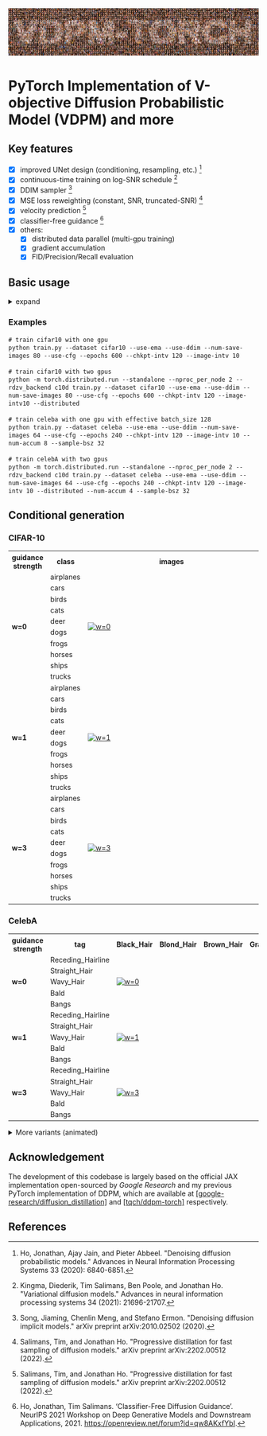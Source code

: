 <a href="./assets/raw/banner.jpg"><img alt="banner" src="./assets/banner_small.jpg"></a>
---
# PyTorch Implementation of V-objective Diffusion Probabilistic Model (VDPM) and more

## Key features
- [x] improved UNet design (conditioning, resampling, etc.) [^1]
- [x] continuous-time training on log-SNR schedule [^2]
- [x] DDIM sampler [^3]
- [x] MSE loss reweighting (constant, SNR, truncated-SNR) [^4]
- [x] velocity prediction [^4]
- [x] classifier-free guidance [^5]
- [x] others:
	- [x] distributed data parallel (multi-gpu training)
	- [x] gradient accumulation
	- [x] FID/Precision/Recall evaluation

## Basic usage

<details>
<summary>expand</summary>
<pre><code>
usage: train.py [-h] [--dataset {mnist,cifar10,celeba}] [--root ROOT]        
                [--epochs EPOCHS] [--lr LR] [--beta1 BETA1] [--beta2 BETA2]  
                [--weight-decay WEIGHT_DECAY] [--batch-size BATCH_SIZE]      
                [--num-accum NUM_ACCUM] [--train-timesteps TRAIN_TIMESTEPS]  
                [--sample-timesteps SAMPLE_TIMESTEPS]                        
                [--logsnr-schedule {linear,sigmoid,cosine,legacy}]           
                [--logsnr-max LOGSNR_MAX] [--logsnr-min LOGSNR_MIN]          
                [--model-out-type {x_0,eps,both,v}]                          
                [--model-var-type {fixed_small,fixed_large,fixed_medium}]    
                [--reweight-type {constant,snr,truncated_snr,alpha2}]        
                [--loss-type {kl,mse}] [--intp-frac INTP_FRAC] [--use-cfg]   
                [--w-guide W_GUIDE] [--p-uncond P_UNCOND]                    
                [--num-workers NUM_WORKERS] [--train-device TRAIN_DEVICE]    
                [--eval-device EVAL_DEVICE] [--image-dir IMAGE_DIR]          
                [--image-intv IMAGE_INTV] [--num-save-images NUM_SAVE_IMAGES]
                [--sample-bsz SAMPLE_BSZ] [--config-dir CONFIG_DIR]          
                [--chkpt-dir CHKPT_DIR] [--chkpt-name CHKPT_NAME]            
                [--chkpt-intv CHKPT_INTV] [--seed SEED] [--resume] [--eval]  
                [--use-ema] [--use-ddim] [--ema-decay EMA_DECAY]             
                [--distributed]                                    
optional arguments:                                                          
  -h, --help            show this help message and exit                      
  --dataset {mnist,cifar10,celeba}                                           
  --root ROOT           root directory of datasets                           
  --epochs EPOCHS       total number of training epochs                      
  --lr LR               learning rate                                        
  --beta1 BETA1         beta_1 in Adam                                       
  --beta2 BETA2         beta_2 in Adamffusion-torch> ^C
  --weight-decay WEIGHT_DECAYects\v-diffusion-torch> ^C
                        decoupled weight_decay factor in Adamrain.py --help
  --batch-size BATCH_SIZE
  --num-accum NUM_ACCUM
                        number of batches before weight update, a.k.a.
                        gradient accumulation
  --train-timesteps TRAIN_TIMESTEPS
                        number of diffusion steps for training (0 indicates
                        continuous training)
  --sample-timesteps SAMPLE_TIMESTEPS
                        number of diffusion steps for sampling
  --logsnr-schedule {linear,sigmoid,cosine,legacy}
  --logsnr-max LOGSNR_MAX
  --logsnr-min LOGSNR_MIN
  --model-out-type {x_0,eps,both,v}
  --model-var-type {fixed_small,fixed_large,fixed_medium}
  --reweight-type {constant,snr,truncated_snr,alpha2}
  --loss-type {kl,mse}
  --intp-frac INTP_FRAC
  --use-cfg             whether to use classifier-free guidance
  --w-guide W_GUIDE     classifier-free guidance strength
  --p-uncond P_UNCOND   probability of unconditional training
  --num-workers NUM_WORKERS
                        number of workers for data loading
  --train-device TRAIN_DEVICE
  --eval-device EVAL_DEVICE
  --image-dir IMAGE_DIR
  --image-intv IMAGE_INTV
  --num-save-images NUM_SAVE_IMAGES
                        number of images to generate & save
  --sample-bsz SAMPLE_BSZ
                        batch size for sampling
  --config-dir CONFIG_DIR
  --chkpt-dir CHKPT_DIR
  --chkpt-name CHKPT_NAME
  --chkpt-intv CHKPT_INTV
                        frequency of saving a checkpoint
  --seed SEED           random seed
  --resume              to resume training from a checkpoint
  --eval                whether to evaluate fid during training
</code></pre>
</details>

### Examples
```shell
# train cifar10 with one gpu
python train.py --dataset cifar10 --use-ema --use-ddim --num-save-images 80 --use-cfg --epochs 600 --chkpt-intv 120 --image-intv 10

# train cifar10 with two gpus
python -m torch.distributed.run --standalone --nproc_per_node 2 --rdzv_backend c10d train.py --dataset cifar10 --use-ema --use-ddim --num-save-images 80 --use-cfg --epochs 600 --chkpt-intv 120 --image-intv10 --distributed

# train celeba with one gpu with effective batch_size 128
python train.py --dataset celeba --use-ema --use-ddim --num-save-images 64 --use-cfg --epochs 240 --chkpt-intv 120 --image-intv 10 --num-accum 8 --sample-bsz 32

# train celebA with two gpus
python -m torch.distributed.run --standalone --nproc_per_node 2 --rdzv_backend c10d train.py --dataset celeba --use-ema --use-ddim --num-save-images 64 --use-cfg --epochs 240 --chkpt-intv 120 --image-intv 10 --distributed --num-accum 4 --sample-bsz 32
```
## Conditional generation

### CIFAR-10

<p align="center">
	<table>
        <tr>
            <th width="10%" align="center">guidance strength</th>
            <th width="15%" align="center">class</th>
            <th width="75%" align="center">images</th>
        </tr><tr>
            <td rowspan="10" height="100%"><b>w=0</b></td>
            <td height="10%">airplanes</td>
            <td rowspan="10" height="100%"><a href="./assets/cifar10_w0.png"><img alt="w=0" src="./assets/cifar10_w0.png" height="100%" width="100%"></a></td>
        </tr><tr>
            <td height="10%">cars</td>
        </tr><tr>
            <td height="10%">birds</td>
        </tr><tr>
            <td height="10%">cats</td>
        </tr><tr>
            <td height="10%">deer</td>
        </tr><tr>
            <td height="10%">dogs</td>
        </tr><tr>
            <td height="10%">frogs</td>
        </tr><tr>
            <td height="10%">horses</td>
        </tr><tr>
            <td height="10%">ships</td>
        </tr><tr>
            <td height="10%">trucks</td>
        </tr><tr>
            <td rowspan="10" height="100%"><b>w=1</b></td>
            <td height="10%">airplanes</td>
            <td rowspan="10" height="100%"><a href="./assets/cifar10_w1.png"><img alt="w=1" src="./assets/cifar10_w1.png" height="100%" width="100%"></a></td>
        </tr></td>
        </tr><tr>
            <td height="10%">cars</td>
        </tr><tr>
            <td height="10%">birds</td>
        </tr><tr>
            <td height="10%">cats</td>
        </tr><tr>
            <td height="10%">deer</td>
        </tr><tr>
            <td height="10%">dogs</td>
        </tr><tr>
            <td height="10%">frogs</td>
        </tr><tr>
            <td height="10%">horses</td>
        </tr><tr>
            <td height="10%">ships</td>
        </tr><tr>
            <td height="10%">trucks</td>
        </tr><tr>
            <td rowspan="10" height="100%"><b>w=3</b></td>
			<td height="10%">airplanes</td>
			<td rowspan="10" height="100%"><a href="./assets/cifar10_w3.png"><img alt="w=3" src="./assets/cifar10_w3.png" height="100%" width="100%"></a></td>
        </tr><tr>
            <td height="10%">cars</td>
        </tr><tr>
            <td height="10%">birds</td>
        </tr><tr>
            <td height="10%">cats</td>
        </tr><tr>
            <td height="10%">deer</td>
        </tr><tr>
            <td height="10%">dogs</td>
        </tr><tr>
            <td height="10%">frogs</td>
        </tr><tr>
            <td height="10%">horses</td>
        </tr><tr>
            <td height="10%">ships</td>
        </tr><tr>
            <td height="10%">trucks</td>
        </tr>
	</table>
</p>

### CelebA

<p align="center">
	<table>
        <tr>
            <th width="5%" align="center">guidance strength</th>
            <th width="15%" align="center">tag</th>
            <th width="20%" align="center">Black_Hair</th>
            <th width="20%" align="center">Blond_Hair</th>
            <th width="20%" align="center">Brown_Hair</th>
            <th width="20%" align="center">Gray_Hair</th>
        </tr><tr>
        	<td rowspan="5" height="100%"><b>w=0</b></td>
            <td height="20%">Receding_Hairline</td>
            <td rowspan="5" colspan="4" height="100%"><a href="./assets/celeba_w0.png"><img alt="w=0" src="./assets/celeba_w0.png" height="100%" width="100%"></a></td>
        </tr><tr>
			<td height="20%">Straight_Hair</td>
        </tr><tr>
			<td height="20%">Wavy_Hair</td>
        </tr><tr>
            <td height="20%">Bald</td>
        </tr><tr>
            <td height="20%">Bangs</td>
        </tr><tr>
        	<td rowspan="5" height="100%"><b>w=1</b></td>
            <td height="20%">Receding_Hairline</td>
            <td rowspan="5" colspan="4" height="100%"><a href="./assets/celeba_w1.png"><img alt="w=1" src="./assets/celeba_w1.png" height="100%" width="100%"></a></td>
        </tr><tr>
			<td height="20%">Straight_Hair</td>
        </tr><tr>
			<td height="20%">Wavy_Hair</td>
        </tr><tr>
            <td height="20%">Bald</td>
        </tr><tr>
            <td height="20%">Bangs</td>
        </tr><tr>
        	<td rowspan="5" height="100%"><b>w=3</b></td>
            <td height="20%">Receding_Hairline</td>
            <td rowspan="5" colspan="4" height="100%"><a href="./assets/celeba_w3.png"><img alt="w=3" src="./assets/celeba_w3.png" height="100%" width="100%"></a></td>
        </tr><tr>
			<td height="20%">Straight_Hair</td>
        </tr><tr>
			<td height="20%">Wavy_Hair</td>
        </tr><tr>
            <td height="20%">Bald</td>
        </tr><tr>
            <td height="20%">Bangs</td>
        </tr>
	</table>
</p>

<details>
<summary>More variants (animated)</summary>
<p align="center">
	<table>
        <tr>
            <th width="5%" align="center">guidance strength</th>
            <th width="15%" align="center">tag</th>
            <th width="20%" align="center">Black_Hair</th>
            <th width="20%" align="center">Blond_Hair</th>
            <th width="20%" align="center">Brown_Hair</th>
            <th width="20%" align="center">Gray_Hair</th>
        </tr><tr>
        	<td rowspan="5" height="100%"><b>w=0</b></td>
            <td height="20%">Receding_Hairline</td>
            <td rowspan="5" colspan="4" height="100%"><a href="./assets/celeba_w0.webp"><img alt="w=0" src="./assets/celeba_w0.webp" height="100%" width="100%"></a></td>
        </tr><tr>
			<td height="20%">Straight_Hair</td>
        </tr><tr>
			<td height="20%">Wavy_Hair</td>
        </tr><tr>
            <td height="20%">Bald</td>
        </tr><tr>
            <td height="20%">Bangs</td>
        </tr><tr>
        	<td rowspan="5" height="100%"><b>w=1</b></td>
            <td height="20%">Receding_Hairline</td>
            <td rowspan="5" colspan="4" height="100%"><a href="./assets/celeba_w1.webp"><img alt="w=1" src="./assets/celeba_w1.webp" height="100%" width="100%"></a></td>
        </tr><tr>
			<td height="20%">Straight_Hair</td>
        </tr><tr>
			<td height="20%">Wavy_Hair</td>
        </tr><tr>
            <td height="20%">Bald</td>
        </tr><tr>
            <td height="20%">Bangs</td>
        </tr><tr>
        	<td rowspan="5" height="100%"><b>w=3</b></td>
            <td height="20%">Receding_Hairline</td>
            <td rowspan="5" colspan="4" height="100%"><a href="./assets/celeba_w3.webp"><img alt="w=3" src="./assets/celeba_w3.webp" height="100%" width="100%"></a></td>
        </tr><tr>
			<td height="20%">Straight_Hair</td>
        </tr><tr>
			<td height="20%">Wavy_Hair</td>
        </tr><tr>
            <td height="20%">Bald</td>
        </tr><tr>
            <td height="20%">Bangs</td>
        </tr>
	</table>
</p>
</details>

## Acknowledgement

The development of this codebase is largely based on the official JAX implementation open-sourced by *Google Research* and my previous PyTorch implementation of DDPM, which are available at [[google-research/diffusion_distillation]](https://github.com/google-research/google-research/tree/master/diffusion_distillation/diffusion_distillation) and [[tqch/ddpm-torch]](https://github.com/tqch/ddpm-torch) respectively.

## References

[^1]: Ho, Jonathan, Ajay Jain, and Pieter Abbeel. "Denoising diffusion probabilistic models." Advances in Neural Information Processing Systems 33 (2020): 6840-6851.
[^2]: Kingma, Diederik, Tim Salimans, Ben Poole, and Jonathan Ho. "Variational diffusion models." Advances in neural information processing systems 34 (2021): 21696-21707.
[^3]: Song, Jiaming, Chenlin Meng, and Stefano Ermon. "Denoising diffusion implicit models." arXiv preprint arXiv:2010.02502 (2020).
[^4]: Salimans, Tim, and Jonathan Ho. "Progressive distillation for fast sampling of diffusion models." arXiv preprint arXiv:2202.00512 (2022).
[^5]: Ho, Jonathan, Tim Salimans. ‘Classifier-Free Diffusion Guidance’. NeurIPS 2021 Workshop on Deep Generative Models and Downstream Applications, 2021. https://openreview.net/forum?id=qw8AKxfYbI.

